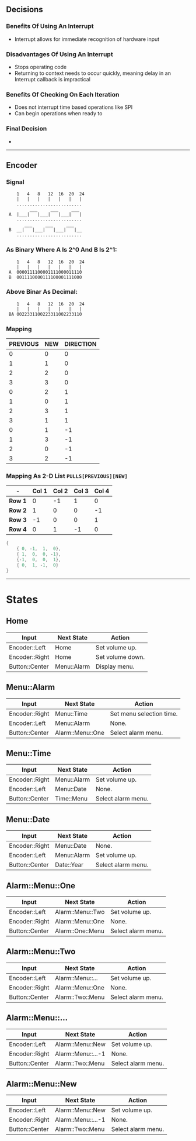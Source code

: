 
<!----------------------------------------------------------------------------------------------------------------------
-                                                                                                                      -
-    Created by: MPZinke on 2023.08.28                                                                                 -
-                                                                                                                      -
-    DESCRIPTION:                                                                                                      -
-    BUGS:                                                                                                             -
-    FUTURE:                                                                                                           -
-                                                                                                                      -
----------------------------------------------------------------------------------------------------------------------->

## Decisions

### Benefits Of Using An Interrupt
- Interrupt allows for immediate recognition of hardware input

### Disadvantages Of Using An Interrupt
- Stops operating code
- Returning to context needs to occur quickly, meaning delay in an Interrupt callback is impractical

### Benefits Of Checking On Each Iteration
- Does not interrupt time based operations like SPI
- Can begin operations when ready to

### Final Decision
- 


---

## Encoder

### Signal
```
    1   4   8   12  16  20  24
	|   |   |   |   |   |   |
    .........................
         ___     ___     ___
 A  |___|   |___|   |___|   |
    .........................
       ___     ___     ___
 B  __|   |___|   |___|   |__
    .........................
```

### As Binary Where A Is 2^0 And B Is 2^1:
```
    1   4   8   12  16  20  24
	|   |   |   |   |   |   |
 A  0000111100001111000011110
 B  0011110000111100001111000
```

### Above Binar As Decimal:
```
    1   4   8   12  16  20  24
	|   |   |   |   |   |   |
 BA 0022331100223311002233110
```

### Mapping
| PREVIOUS |   NEW   | DIRECTION |
|----------|---------|-----------|
|    0     |    0    |     0     |
|    1     |    1    |     0     |
|    2     |    2    |     0     |
|    3     |    3    |     0     |
|    0     |    2    |     1     |
|    1     |    0    |     1     |
|    2     |    3    |     1     |
|    3     |    1    |     1     |
|    0     |    1    |    -1     |
|    1     |    3    |    -1     |
|    2     |    0    |    -1     |
|    3     |    2    |    -1     |

### Mapping As 2-D List `PULLS[PREVIOUS][NEW]`
|     -     | Col 1 | Col 2 | Col 3 | Col 4 |
|-----------|-------|-------|-------|-------|
| **Row 1** |   0   |  -1   |   1   |   0   |
| **Row 2** |   1   |   0   |   0   |  -1   |
| **Row 3** |  -1   |   0   |   0   |   1   |
| **Row 4** |   0   |   1   |  -1   |   0   |

```c++
{
	{ 0, -1,  1,  0},
	{ 1,  0,  0, -1},
	{-1,  0,  0,  1},
	{ 0,  1, -1,  0}
}
```


---

# States

## Home
| Input          | Next State          | Action                                                                        |
|----------------|---------------------|-------------------------------------------------------------------------------|
| Encoder::Left  | Home                | Set volume up.                                                                |
| Encoder::Right | Home                | Set volume down.                                                              |
| Button::Center | Menu::Alarm         | Display menu.                                                                 |

## Menu::Alarm
| Input          | Next State          | Action                                                                        |
|----------------|---------------------|-------------------------------------------------------------------------------|
| Encoder::Right | Menu::Time          | Set menu selection time.                                                      |
| Encoder::Left  | Menu::Alarm         | None.                                                                         |
| Button::Center | Alarm::Menu::One    | Select alarm menu.                                                            |

## Menu::Time
| Input          | Next State          | Action                                                                        |
|----------------|---------------------|-------------------------------------------------------------------------------|
| Encoder::Right | Menu::Alarm         | Set volume up.                                                                |
| Encoder::Left  | Menu::Date          | None.                                                                         |
| Button::Center | Time::Menu          | Select alarm menu.                                                            |

## Menu::Date
| Input          | Next State          | Action                                                                        |
|----------------|---------------------|-------------------------------------------------------------------------------|
| Encoder::Right | Menu::Date          | None.                                                                         |
| Encoder::Left  | Menu::Alarm         | Set volume up.                                                                |
| Button::Center | Date::Year          | Select alarm menu.                                                            |


## Alarm::Menu::One
| Input          | Next State          | Action                                                                        |
|----------------|---------------------|-------------------------------------------------------------------------------|
| Encoder::Left  | Alarm::Menu::Two    | Set volume up.                                                                |
| Encoder::Right | Alarm::Menu::One    | None.                                                                         |
| Button::Center | Alarm::One::Menu    | Select alarm menu.                                                            |

## Alarm::Menu::Two
| Input          | Next State          | Action                                                                        |
|----------------|---------------------|-------------------------------------------------------------------------------|
| Encoder::Left  | Alarm::Menu::...    | Set volume up.                                                                |
| Encoder::Right | Alarm::Menu::One    | None.                                                                         |
| Button::Center | Alarm::Two::Menu    | Select alarm menu.                                                            |

## Alarm::Menu::...
| Input          | Next State          | Action                                                                        |
|----------------|---------------------|-------------------------------------------------------------------------------|
| Encoder::Left  | Alarm::Menu::New    | Set volume up.                                                                |
| Encoder::Right | Alarm::Menu::...-1  | None.                                                                         |
| Button::Center | Alarm::Two::Menu    | Select alarm menu.                                                            |

## Alarm::Menu::New
| Input          | Next State          | Action                                                                        |
|----------------|---------------------|-------------------------------------------------------------------------------|
| Encoder::Left  | Alarm::Menu::New    | Set volume up.                                                                |
| Encoder::Right | Alarm::Menu::...-1  | None.                                                                         |
| Button::Center | Alarm::Two::Menu    | Select alarm menu.                                                            |
